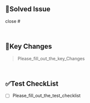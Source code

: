 ## 📌Solved Issue

close #

<br>

## 🔑Key Changes

> Please_fill_out_the_key_Changes

<br>

## ✅Test CheckList
- [ ] Please_fill_out_the_test_checklist
